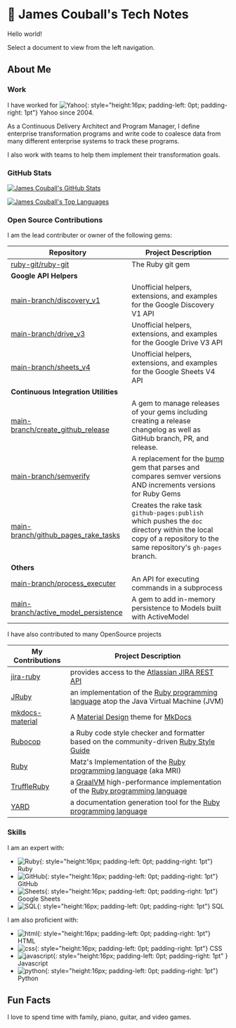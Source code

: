 # 🚀 James Couball's Tech Notes

Hello world!

Select a document to view from the left navigation.

## About Me

### Work

I have worked for
![Yahoo](images/yahoo.svg){: style="height:16px; padding-left: 0pt; padding-right: 1pt"}
Yahoo since 2004.

As a Continuous Delivery Architect and Program Manager, I define enterprise
transformation programs and write code to coalesce data from many different enterprise
systems to track these programs.

I also work with teams to help them implement their transformation goals.

### GitHub Stats

[![James Couball's GitHub Stats](https://github-readme-stats.vercel.app/api?username=jcouball&theme=dark&show_icons=true)](https://github.com/jcouball/github-readme-stats)

[![James Couball's Top Languages](https://github-readme-stats.vercel.app/api/top-langs/?username=jcouball&theme=dark&show_icons=true)](https://github.com/jcouball/github-readme-stats)

### Open Source Contributions

I am the lead contributer or owner of the following gems:

| Repository | Project Description
| ---------- | -------------------
| [ruby-git/ruby-git](https://github.com/ruby-git/ruby-git) | The Ruby git gem
| **Google API Helpers** ||
| [main-branch/discovery_v1](https://github.com/main-branch/discovery_v1) | Unofficial helpers, extensions, and examples for the Google Discovery V1 API
| [main-branch/drive_v3](https://github.com/main-branch/drive_v3) | Unofficial helpers, extensions, and examples for the Google Drive V3 API
| [main-branch/sheets_v4](https://github.com/main-branch/sheets_v4) | Unofficial helpers, extensions, and examples for the Google Sheets V4 API
| **Continuous Integration Utilities** ||
| [main-branch/create_github_release](https://github.com/main-branch/create_github_release) | A gem to manage releases of your gems including creating a release changelog as well as GitHub branch, PR, and release.
| [main-branch/semverify](https://github.com/main-branch/semverify) | A replacement for the [bump](https://github.com/gregorym/bump) gem that parses and compares semver versions AND increments versions for Ruby Gems
| [main-branch/github_pages_rake_tasks](https://github.com/main-branch/github_pages_rake_tasks) | Creates the rake task `github-pages:publish` which pushes the `doc` directory within the local copy of a repository to the same repository's `gh-pages` branch.
| **Others** ||
| [main-branch/process_executer](https://github.com/main-branch/process_executer) | An API for executing commands in a subprocess
| [main-branch/active_model_persistence](https://github.com/main-branch/active_model_persistence) | A gem to add in-memory persistence to Models built with ActiveModel

I have also contributed to many OpenSource projects

| My Contributions | Project Description
| ---------------- | -------------------
| [jira-ruby](https://github.com/sumoheavy/jira-ruby/issues?q=author%3Ajcouball) | provides access to the [Atlassian JIRA REST API](https://developer.atlassian.com/cloud/jira/platform/rest/v3/intro/)
| [JRuby](https://github.com/jruby/jruby/issues?q=author%3Ajcouball) | an implementation of the [Ruby programming language](https://www.ruby-lang.org/en/) atop the Java Virtual Machine (JVM)
| [mkdocs-material](https://github.com/squidfunk/mkdocs-material/issues?q=author%3Ajcouball) | A [Material Design](https://material.io) theme for [MkDocs](https://www.mkdocs.org)
| [Rubocop](https://github.com/rubocop/rubocop/issues?q=author%3Ajcouball) | a Ruby code style checker and formatter based on the community-driven [Ruby Style Guide](https://rubystyle.guide/)
| [Ruby](https://bugs.ruby-lang.org/issues/19403) | Matz's Implementation of the [Ruby programming language](https://www.ruby-lang.org/en/) (aka MRI)
| [TruffleRuby](https://github.com/oracle/truffleruby/issues?q=author%3Ajcouball) | a [GraalVM](http://graalvm.org/) high-performance implementation of the [Ruby programming language](https://www.ruby-lang.org/en/)
| [YARD](https://github.com/lsegal/yard/issues?q=author%3Ajcouball) | a documentation generation tool for the [Ruby programming language](https://www.ruby-lang.org/en/)

### Skills

I am an expert with:

<!-- markdownlint-disable MD013 -->
* ![Ruby](images/ruby.png){: style="height:16px; padding-left: 0pt; padding-right: 1pt"} Ruby
* ![GitHub](images/github.png){: style="height:16px; padding-left: 0pt; padding-right: 1pt"}
  GitHub
* ![Sheets](images/sheets.png){: style="height:16px; padding-left: 0pt; padding-right: 1pt"}
  Google Sheets
* ![SQL](images/sql.png){: style="height:16px; padding-left: 0pt; padding-right: 1pt"} SQL

I am also proficient with:

* ![html](images/html.png){: style="height:16px; padding-left: 0pt; padding-right: 1pt"} HTML
* ![css](images/css.png){: style="height:16px; padding-left: 0pt; padding-right: 1pt"} CSS
* ![javascript](images/javascript.png){: style="height:16px; padding-left: 0pt; padding-right: 1pt" } Javascript
* ![python](images/python.png){: style="height:16px; padding-left: 0pt; padding-right: 1pt"} Python
<!-- markdownlint-enable MD013 -->

## Fun Facts

I love to spend time with family, piano, guitar, and video games.
